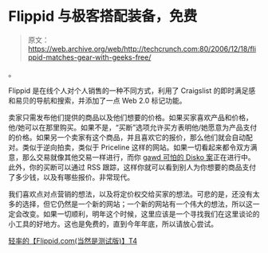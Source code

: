 # Flippid 与极客搭配装备，免费

> 原文：<https://web.archive.org/web/http://techcrunch.com:80/2006/12/18/flippid-matches-gear-with-geeks-free/>

。

Flippid 是在线个人对个人销售的一种不同方式，利用了 Craigslist 的即时满足感和易贝的导航和搜索，并添加了一点 Web 2.0 标记功能。

卖家只需发布他们提供的商品以及他们想要的价格。如果买家喜欢产品和价格，他/她可以在那里购买。如果不是，“买断”选项允许买方表明他/她愿意为产品支付的价格。如果另一个卖家有这个商品，并且喜欢它的报价，那么他们就会自动配对。类似于逆向拍卖，类似于 Priceline 这样的网站。如果一切看起来都令双方满意，那么交易就像其他交易一样进行，而你 [gawd 可怕的 Disko 案](https://web.archive.org/web/20140818233821/http://crunchgear.com/2006/12/08/griffin-brings-the-obnoxiousness-of-disko-to-nano/)正在进行中。此外，你的买断可以通过 RSS 跟踪，这样你就可以看到别人为你想要的商品支付了多少钱，以及有哪些报价。非常现代。

我们喜欢点对点营销的想法，以及将定价权交给买家的想法。可悲的是，还没有太多的选择，但它仍然是一个新的网站；一个新的网站有一个伟大的想法，所以这一定会改变。如果一切顺利，明年这个时候，这里应该是一个寻找我们在这里谈论的小工具的好地方。这也是免费的，直到今年年底，所以请放心尝试。

[轻率的【Flippid.com(当然是测试版)】T4](https://web.archive.org/web/20140818233821/http://www.flippid.com/home)